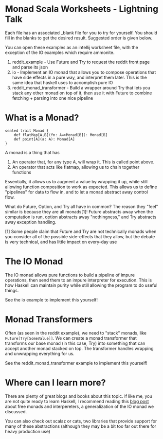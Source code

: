 # Monad Scala Worksheets - Lightning Talk

Each file has an associated _blank file for you to try for yourself. You should fill in the blanks to get the desired result. Suggested order is given below.

You can open these examples as an intellij worksheet file, with the exception of the IO examples which require ammonite.

1) reddit_example - Use Future and Try to request the reddit front page and parse its json
2) io - Implement an IO monad that allows you to compose operations that have side effects in a pure way, and interpret them later.
This is the same idea that haskell uses to accomplish pure IO
3) reddit_monad_transformer - Build a wrapper around Try that lets you stack any other monad on top of it, then use it with Future to combine fetching + parsing into one nice pipeline

# What is a Monad?
```
sealed trait Monad {
    def flatMap[A,B](fn: A=>Monad[B]): Monad[B]
    def point[A](a: A): Monad[A]
}
```

A monad is a thing that has
1) An operator that, for any type A, will wrap it. This is called point above.
2) An operator that acts like flatmap, allowing us to chain together functions

Essentially, it allows us to augment a value by wrapping it up, while still allowing function composition to work as expected.
This allows us to define "pipelines" for data to flow in, and to let a monad abstract away control flow.

What do Future, Option, and Try all have in common? The reason they "feel" similar is because they are all monads[1]!
Future abstracts away when the computation is run, option abstracts away "nothingness," and Try abstracts away exception
handling.

[1] Some people claim that Future and Try are not technically monads when you consider all of the possible side-effects that they allow, but
the debate is very technical, and has little impact on every-day use

# The IO Monad

The IO monad allows pure functions to build a pipeline of impure operations, then send them to an impure interpreter
for execution. This is how Haskell can maintain purity while still allowing the program to do useful things.

See the io example to implement this yourself!

# Monad Transformers

Often (as seen in the reddit example), we need to "stack" monads, like `Future[Try[SomeValue]]`. We can create a
monad transformer that transforms our base monad (in this case, Try) into something that can accept another monad
stacked on top. The transformer handles wrapping and unwrapping everything for us.

See the reddit_monad_transformer example to implement this yourself!

# Where can I learn more?
There are plenty of great blogs and books about this topic. If like me, you are not quite ready to learn Haskell, I recommend
reading this [blog post](https://underscore.io/blog/posts/2015/04/14/free-monads-are-simple.html) about free monads and
interpereters, a generalization of the IO monad we discussed.

You can also check out scalaz or cats, two libraries that provide support for many of these abstractions (although they may be a
bit too far out there for heavy production use)
